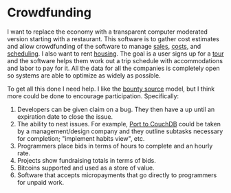 Crowdfunding
============

I want to replace the economy with a transparent computer moderated version starting with a restaurant. This software is to gather cost estimates and allow crowdfunding of the software to manage [sales](https://github.com/OneAcreCafe/sales), [costs](https://github.com/OneAcreCafe/costs), and [scheduling](https://github.com/OneAcreCafe/labor). I also want to rent [housing](https://github.com/dhappy/housing). The goal is a user signs up for a [tour](https://github.com/dhappy/tour) and the software helps them work out a trip schedule with accommodations and labor to pay for it. All the data for all the companies is completely open so systems are able to optimize as widely as possible.

To get all this done I need help. I like the [bounty source](//bountysource.com) model, but I think more could be done to encourage participation. Specifically:

1. Developers can be given claim on a bug. They then have a up until an expiration date to close the issue.
2. The ability to nest issues. For example, [Port to CouchDB](https://github.com/wholcomb/habit_tracker/issues/12) could be taken by a management/design company and they outline subtasks necessary for completion; "implement habits view", etc.
3. Programmers place bids in terms of hours to complete and an hourly rate.
4. Projects show fundraising totals in terms of bids.
5. Bitcoins supported and used as a store of value.
6. Software that accepts micropayments that go directly to programmers for unpaid work.

